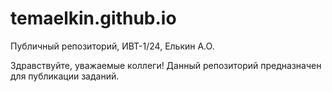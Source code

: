 # temaelkin.github.io
Публичный репозиторий, ИВТ-1/24, Елькин А.О.

Здравствуйте, уважаемые коллеги! Данный репозиторий предназначен для публикации заданий.
